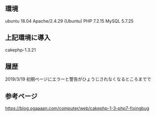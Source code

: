 ## 環境
ubuntu 18.04
Apache/2.4.29 (Ubuntu)
PHP 7.2.15
MySQL 5.7.25

## 上記環境に導入
cakephp-1.3.21

## 履歴
2019/3/19 初期ページにエラーと警告がひょうじされなくなるところまでで

## 参考ページ
https://blog.ogaaaan.com/computer/web/cakephp-1-3-php7-fixingbug
